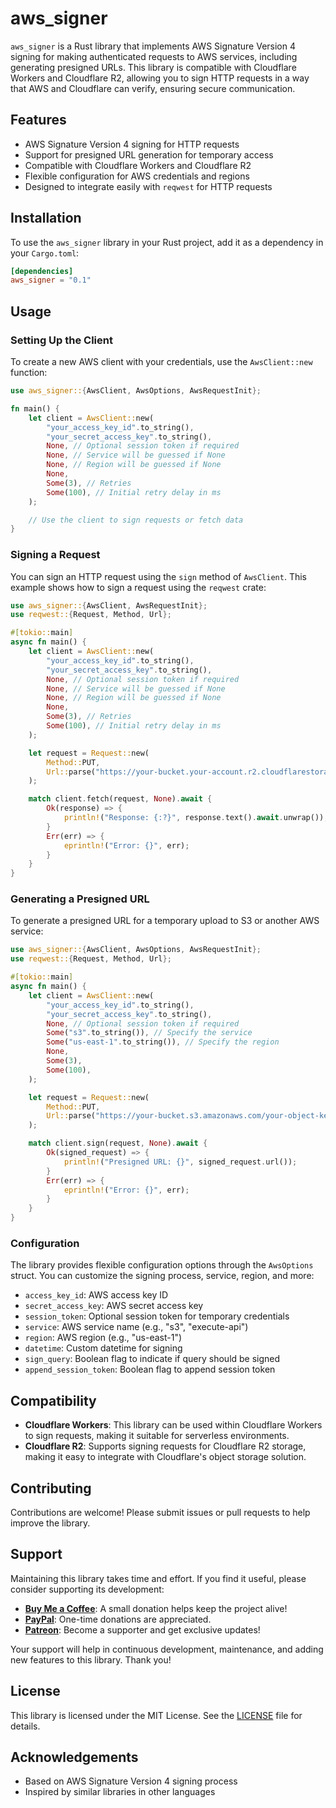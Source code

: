 
# aws_signer

`aws_signer` is a Rust library that implements AWS Signature Version 4 signing for making authenticated requests to AWS services, including generating presigned URLs. This library is compatible with Cloudflare Workers and Cloudflare R2, allowing you to sign HTTP requests in a way that AWS and Cloudflare can verify, ensuring secure communication.

## Features

- AWS Signature Version 4 signing for HTTP requests
- Support for presigned URL generation for temporary access
- Compatible with Cloudflare Workers and Cloudflare R2
- Flexible configuration for AWS credentials and regions
- Designed to integrate easily with `reqwest` for HTTP requests

## Installation

To use the `aws_signer` library in your Rust project, add it as a dependency in your `Cargo.toml`:

```toml
[dependencies]
aws_signer = "0.1"
```

## Usage

### Setting Up the Client

To create a new AWS client with your credentials, use the `AwsClient::new` function:

```rust
use aws_signer::{AwsClient, AwsOptions, AwsRequestInit};

fn main() {
    let client = AwsClient::new(
        "your_access_key_id".to_string(),
        "your_secret_access_key".to_string(),
        None, // Optional session token if required
        None, // Service will be guessed if None
        None, // Region will be guessed if None
        None,
        Some(3), // Retries
        Some(100), // Initial retry delay in ms
    );

    // Use the client to sign requests or fetch data
}
```

### Signing a Request

You can sign an HTTP request using the `sign` method of `AwsClient`. This example shows how to sign a request using the `reqwest` crate:

```rust
use aws_signer::{AwsClient, AwsRequestInit};
use reqwest::{Request, Method, Url};

#[tokio::main]
async fn main() {
    let client = AwsClient::new(
        "your_access_key_id".to_string(),
        "your_secret_access_key".to_string(),
        None, // Optional session token if required
        None, // Service will be guessed if None
        None, // Region will be guessed if None
        None,
        Some(3), // Retries
        Some(100), // Initial retry delay in ms
    );

    let request = Request::new(
        Method::PUT,
        Url::parse("https://your-bucket.your-account.r2.cloudflarestorage.com/test-file").unwrap(),
    );

    match client.fetch(request, None).await {
        Ok(response) => {
            println!("Response: {:?}", response.text().await.unwrap());
        }
        Err(err) => {
            eprintln!("Error: {}", err);
        }
    }
}
```

### Generating a Presigned URL

To generate a presigned URL for a temporary upload to S3 or another AWS service:

```rust
use aws_signer::{AwsClient, AwsOptions, AwsRequestInit};
use reqwest::{Request, Method, Url};

#[tokio::main]
async fn main() {
    let client = AwsClient::new(
        "your_access_key_id".to_string(),
        "your_secret_access_key".to_string(),
        None, // Optional session token if required
        Some("s3".to_string()), // Specify the service
        Some("us-east-1".to_string()), // Specify the region
        None,
        Some(3),
        Some(100),
    );

    let request = Request::new(
        Method::PUT,
        Url::parse("https://your-bucket.s3.amazonaws.com/your-object-key").unwrap(),
    );

    match client.sign(request, None).await {
        Ok(signed_request) => {
            println!("Presigned URL: {}", signed_request.url());
        }
        Err(err) => {
            eprintln!("Error: {}", err);
        }
    }
}
```

### Configuration

The library provides flexible configuration options through the `AwsOptions` struct. You can customize the signing process, service, region, and more:

- `access_key_id`: AWS access key ID
- `secret_access_key`: AWS secret access key
- `session_token`: Optional session token for temporary credentials
- `service`: AWS service name (e.g., "s3", "execute-api")
- `region`: AWS region (e.g., "us-east-1")
- `datetime`: Custom datetime for signing
- `sign_query`: Boolean flag to indicate if query should be signed
- `append_session_token`: Boolean flag to append session token

## Compatibility

- **Cloudflare Workers**: This library can be used within Cloudflare Workers to sign requests, making it suitable for serverless environments.
- **Cloudflare R2**: Supports signing requests for Cloudflare R2 storage, making it easy to integrate with Cloudflare's object storage solution.

## Contributing

Contributions are welcome! Please submit issues or pull requests to help improve the library.

## Support

Maintaining this library takes time and effort. If you find it useful, please consider supporting its development:

- **[Buy Me a Coffee](https://www.buymeacoffee.com/ayonsaha2011)**: A small donation helps keep the project alive!
- **[PayPal](https://www.paypal.me/ayonsaha2011)**: One-time donations are appreciated.
- **[Patreon](https://www.patreon.com/ayonsaha2011)**: Become a supporter and get exclusive updates!

Your support will help in continuous development, maintenance, and adding new features to this library. Thank you!

## License

This library is licensed under the MIT License. See the [LICENSE](LICENSE) file for details.

## Acknowledgements

- Based on AWS Signature Version 4 signing process
- Inspired by similar libraries in other languages

